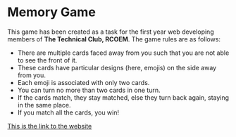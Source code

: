 # Memory Game

This game has been created as a task for the first year web developing members of **The Technical Club, RCOEM**. The game rules are as follows:
  - There are multiple cards faced away from you such that you are not able to see the front of it.
  - These cards have particular designs (here, emojis) on the side away from you.
  - Each emoji is associated with only two cards.
  - You can turn no more than two cards in one turn.
  - If the cards match, they stay matched, else they turn back again, staying in the same place.
  - If you match all the cards, you win!

[This is the link to the website](https://krounosity.github.io/memory_game)
